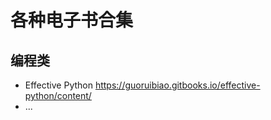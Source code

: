 # 各种电子书合集

## 编程类
- Effective Python https://guoruibiao.gitbooks.io/effective-python/content/
- ...
